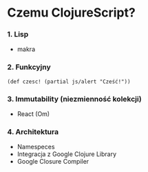 Czemu ClojureScript?
====================

### 1. Lisp

- makra

### 2. Funkcyjny

    (def czesc! (partial js/alert "Cześć!"))

### 3. Immutability (niezmienność kolekcji)

- React (Om)

### 4. Architektura

- Namespeces
- Integracja z Google Clojure Library
- Google Closure Compiler

